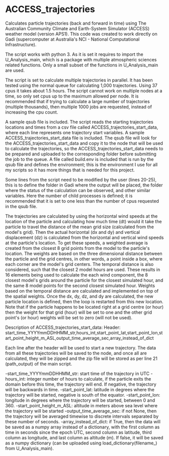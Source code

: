 # ACCESS_trajectories
Calculates particle trajectories (back and forward in time) using The Australian Community Climate and Earth-System Simulator (ACCESS) weather model (version APS1). This code was created to work directly on Gadi (supercomputer at Australia's NCI - National Computational Infrastructure).

The script works with python 3. As it is set it requires to import the U_Analysis_main, which is a package with multiple atmospheric sciences related functions. Only a small subset of the functions in U_Analysis_main are used.

The script is set to calculate multiple trajectories in parallel. It has been tested using the normal queue for calculating 1,000 trajectories. Using 37 cpus it takes about 1.5 hours. The script cannot work on multiple nodes at a time, so only set cpus up to the maximum allowed per node. It is recommended that if trying to calculate a large number of trajectories (multiple thousands), then multiple 1000 jobs are requested, instead of increasing the cpu count.

A sample qsub file is included. The script reads the starting trajectories locations and times from a csv file called ACCESS_trajectories_start_data, where each line represents one trajectory start variables. A sample ACCESS_trajectories_start_data file is included. The qsub file will look for the ACCESS_trajectories_start_data and copy it to the node that will be used to calculate the trajectories, so the ACCESS_trajectories_start_data needs to be prepared and uploaded to the corresponding folder before submitting the job to the queue. A file called build.env is included that is run by the qsub file and defines the environment; this is the environment I use for all my scripts so it has more things that is needed for this project.

Some lines from the script need to be modified by the user (lines 20-25), this is to define the folder in Gadi where the output will be placed, the folder where the status of the calculation can be observed, and other similar variables. Here the number of child processes is defined; it is recommended that it is set to one less than the number of cpus requested in the qsub file.

The trajectories are calculated by using the horizontal wind speeds at the location of the particle and calculating how much time (dt) would it take the particle to travel the distance of the mean grid size (calculated from the model's grid). Then the actual horizontal (dx and dy) and vertical displacement (dz) is calculated from the horizontal and vertical wind speeds at the particle's location. To get these speeds, a weighted average is created from the closest 8 grid points from the model to the particle's location. The weights are based on the three dimensional distance between the particle and the grid centres, in other words, a point inside a box, where each corner are the model's grid centers. The temporal distance is also considered, such that the closest 2 model hours are used. These results in 16 elements being used to calculate the each wind component, the 8 closest model's grids around the particle for the closest simulated hour, and the same 8 model points for the second closest simulated hour. Weights based on the temporal distance are calculated and implemented on top of the spatial weights. Once the dx, dy, dz, and dy are calculated, the new particle location is defined, then the loop is restarted from this new location. Note that if the particle happens to be located right at a grid centre (or hour) then the weight for that grid (hour) will be set to one and the other grid point's (or hour) weights will be set to zero (will not be used).


Description of ACCESS_trajectories_start_data:
Header:
  start_time_YYYYmmDDHHMM_str,hours_int,start_point_lat,start_point_lon,start_point_height_m_ASL,output_time_average_sec,array_instead_of_dict

Each line after the header will be used to start a new trajectory. The data from all these trajectories will be saved to the node, and once all are calculated, they will be zipped and the zip file will be stored as per line 21 (path_output) of the main script.

-start_time_YYYYmmDDHHMM_str: start time of the trajectory in UTC
-hours_int: integer number of hours to calculate, if the particle exits the domain before this time, the trajectory will end. If negative, the trajectory will be backwards in time. 
-start_point_lat: latitude in degrees where the trajectory will be started, negative is south of the equator.
-start_point_lon: longitude in degrees where the trajectory will be started, between 0 and 360.
-start_point_height_m_ASL: altitude in meters above sea level where the trajectory will be started
-output_time_average_sec: if not None, then the trajectory will be averaged timewise to discrete intervals separated by these number of seconds.
-array_instead_of_dict: if True, then the data will be saved as a numpy array instead of a dictionary, with the first column as time in seconds since the epoch UTC, second column as latitude, third column as longitude, and last column as altitude (m). If false, it will be saved as a numpy dictionary (can be uploaded using load_dictionary(filename_) from U_Analysis_main).

